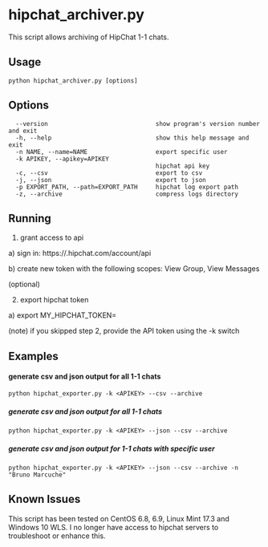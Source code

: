 hipchat_archiver.py
=================

This script allows archiving of HipChat 1-1 chats.

Usage 
------

```python hipchat_archiver.py [options]```

Options
------
```
  --version                              show program's version number and exit
  -h, --help                             show this help message and exit
  -n NAME, --name=NAME                   export specific user
  -k APIKEY, --apikey=APIKEY
                                         hipchat api key
  -c, --csv                              export to csv
  -j, --json                             export to json
  -p EXPORT_PATH, --path=EXPORT_PATH     hipchat log export path
  -z, --archive                          compress logs directory
```

Running
------

1) grant access to api

a) sign in: https://<yourcompany>.hipchat.com/account/api
   
b) create new token with the following scopes:  View Group, View Messages

(optional)

2) export hipchat token
   
a) export MY_HIPCHAT_TOKEN=<APIKEY>

(note) if you skipped step 2, provide the API token using the -k switch

Examples
------

 #### generate csv and json output for all 1-1 chats
 ```python hipchat_exporter.py -k <APIKEY> --csv --archive```

 ##### generate csv and json output for all 1-1 chats
  ```python hipchat_exporter.py -k <APIKEY> --json --csv --archive```

 ##### generate csv and json output for 1-1 chats with specific user
  ```python hipchat_exporter.py -k <APIKEY> --json --csv --archive -n "Bruno Marcuche"```


Known Issues
--------

This script has been tested on CentOS 6.8, 6.9, Linux Mint 17.3 and Windows 10 WLS.
I no longer have access to hipchat servers to troubleshoot or enhance this.
